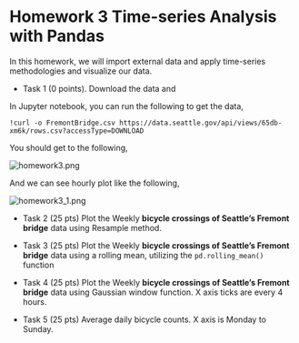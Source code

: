 # Homework 3 Time-series Analysis with Pandas

In this homework, we will import external data and apply time-series methodologies and visualize our data.

* Task 1 (0 points). Download the data and 

In Jupyter notebook, you can run the following to get the data,

`!curl -o FremontBridge.csv https://data.seattle.gov/api/views/65db-xm6k/rows.csv?accessType=DOWNLOAD`

You should get to the following,

![homework3.png](https://kevinli-webbertech.github.io/blog/images/big_data/homework/homework3.png)

And we can see hourly plot like the following,

![homework3_1.png](https://kevinli-webbertech.github.io/blog/images/big_data/homework/homework3_1.png)

* Task 2 (25 pts) Plot the Weekly **bicycle crossings of Seattle’s Fremont bridge** data using Resample method.

* Task 3 (25 pts) Plot the Weekly **bicycle crossings of Seattle’s Fremont bridge** data using a rolling mean,
  utilizing the `pd.rolling_mean()` function

* Task 4 (25 pts) Plot the Weekly **bicycle crossings of Seattle’s Fremont bridge** data using Gaussian window function.
 X axis ticks are every 4 hours.

* Task 5 (25 pts) Average daily bicycle counts.
 X axis is Monday to Sunday.